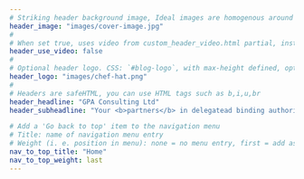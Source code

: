 ```yaml
---
# Striking header background image, Ideal images are homogenous around the centre and contrasting to the text. Non-ideal images can use `title_guard`
header_image: "images/cover-image.jpg"
#
# When set true, uses video from custom_header_video.html partial, instead of header_image
header_use_video: false
#
# Optional header logo. CSS: `#blog-logo`, with max-height defined, optimize to prevent scaling
header_logo: "images/chef-hat.png"
#
# Headers are safeHTML, you can use HTML tags such as b,i,u,br
header_headline: "GPA Consulting Ltd"
header_subheadline: "Your <b>partners</b> in delegatead binding authority <b>auditing</b> services"

# Add a 'Go back to top' item to the navigation menu
# Title: name of navigation menu entry
# Weight (i. e. position in menu): none = no menu entry, first = add as first entry, last = ad as last entry
nav_to_top_title: "Home"
nav_to_top_weight: last
---
```

